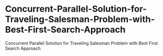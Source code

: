 # Concurrent-Parallel-Solution-for-Traveling-Salesman-Problem-with-Best-First-Search-Approach
Concurrent Parallel Solution for Traveling Salesman Problem with Best First Search Approach
